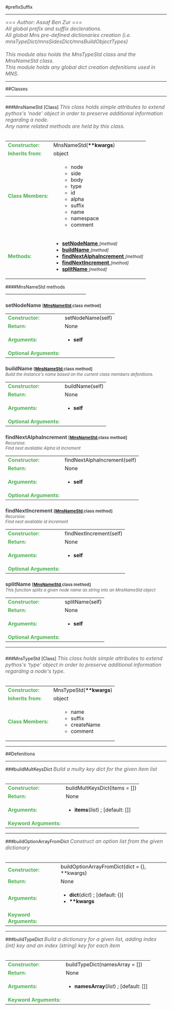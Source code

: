 <body>
#prefixSuffix
<hr width = 100%>
<font color = #5f5f5f size = 3pt>
<i>
=== Author: Assaf Ben Zur === <br>
All global prefix and suffix declerations. <br>
All global Mns pre-defined dictionaries creation (i.e.  mnsTypeDict/mnsSidesDict/mnsBuildObjectTypes) <br>
 <br>
This module also holds the MnsTypeStd class and the MnsNameStd class. <br>
This module holds any global dict creation defenitions used in MNS. <br>
</font>
</i>
<hr width = 100%>
##Classes
<hr width = 100%>
<h5 id = "MnsNameStd TARGET"></h5>
###MnsNameStd [Class]
<font color = #5f5f5f size = 3pt>
<i>
This class holds simple attributes to extend pythos's 'node' object in order to preserve additional information regarding a node. <br>
Any name related methods are held by this class. <br>
</i>
<br>
</font>
<font size = 3pt>
<table>
<tr><td><b><font color = #4caf50>Constructor:  </font></b></td><td>MnsNameStd(<b>**kwargs</b>)</td></tr>
<tr><td><b><font color = #4caf50>Inherits from:  </font></b></td><td>object</td></tr>
<tr><td><b><font color = #4caf50>Class Members:  </font></b></td>
<td><ul>
<ul>
<li>node</li>
<li>side</li>
<li>body</li>
<li>type</li>
<li>id</li>
<li>alpha</li>
<li>suffix</li>
<li>name</li>
<li>namespace</li>
<li>comment</li>
</ul>
</td></tr>
<tr><td><b><font color = #4caf50>Methods:  </font></b></td><td><ul>
<li><b><a href="#setNodeNameTARGET">setNodeName </b></a> <font size = 2pt><i>[method]</i></font></li>
<li><b><a href="#buildNameTARGET">buildName </b></a> <font size = 2pt><i>[method]</i></font></li>
<li><b><a href="#findNextAlphaIncrementTARGET">findNextAlphaIncrement </b></a> <font size = 2pt><i>[method]</i></font></li>
<li><b><a href="#findNextIncrementTARGET">findNextIncrement </b></a> <font size = 2pt><i>[method]</i></font></li>
<li><b><a href="#splitNameTARGET">splitName </b></a> <font size = 2pt><i>[method]</i></font></li>
</ul>
</td>
</tr>
</table></font>
####MnsNameStd  methods
<hr width = 50%>
<h5 id = "setNodeNameTARGET"></h5><font color = 464646 size = 3><b>setNodeName <font size = 2pt> [<a href="#MnsNameStd TARGET">MnsNameStd </a> class method] </font></font></b>
<font size = 3pt>
<table>
<tr><td><b><font color = #4caf50>Constructor:  </font></b></td><td>setNodeName(self)</td></tr>
<tr><td><b><font color = #4caf50>Return:  </font></b></td><td>None</td></tr>
<tr><td><b><font color = #4caf50>Arguments:  </font></b></td>
<td><ul>
<li><b>self</b></li>
</ul></td>
</tr>
<tr><td><b><font color = #4caf50>Optional Arguments:  </font></b></td>
</tr>
</table></font>
<h5 id = "buildNameTARGET"></h5><font color = 464646 size = 3><b>buildName <font size = 2pt> [<a href="#MnsNameStd TARGET">MnsNameStd </a> class method] </font></font></b>
<font size = 2pt color= 595959><br>
<i>Build the instance's name based on the current class members defenitions.</i><br>
</font>
<font size = 3pt>
<table>
<tr><td><b><font color = #4caf50>Constructor:  </font></b></td><td>buildName(self)</td></tr>
<tr><td><b><font color = #4caf50>Return:  </font></b></td><td>None</td></tr>
<tr><td><b><font color = #4caf50>Arguments:  </font></b></td>
<td><ul>
<li><b>self</b></li>
</ul></td>
</tr>
<tr><td><b><font color = #4caf50>Optional Arguments:  </font></b></td>
</tr>
</table></font>
<h5 id = "findNextAlphaIncrementTARGET"></h5><font color = 464646 size = 3><b>findNextAlphaIncrement <font size = 2pt> [<a href="#MnsNameStd TARGET">MnsNameStd </a> class method] </font></font></b>
<font size = 2pt color= 595959><br>
<i>Recursive.</i><br>
<i>Find next available Alpha id increment</i><br>
</font>
<font size = 3pt>
<table>
<tr><td><b><font color = #4caf50>Constructor:  </font></b></td><td>findNextAlphaIncrement(self)</td></tr>
<tr><td><b><font color = #4caf50>Return:  </font></b></td><td>None</td></tr>
<tr><td><b><font color = #4caf50>Arguments:  </font></b></td>
<td><ul>
<li><b>self</b></li>
</ul></td>
</tr>
<tr><td><b><font color = #4caf50>Optional Arguments:  </font></b></td>
</tr>
</table></font>
<h5 id = "findNextIncrementTARGET"></h5><font color = 464646 size = 3><b>findNextIncrement <font size = 2pt> [<a href="#MnsNameStd TARGET">MnsNameStd </a> class method] </font></font></b>
<font size = 2pt color= 595959><br>
<i>Recursive.</i><br>
<i>Find next available id increment</i><br>
</font>
<font size = 3pt>
<table>
<tr><td><b><font color = #4caf50>Constructor:  </font></b></td><td>findNextIncrement(self)</td></tr>
<tr><td><b><font color = #4caf50>Return:  </font></b></td><td>None</td></tr>
<tr><td><b><font color = #4caf50>Arguments:  </font></b></td>
<td><ul>
<li><b>self</b></li>
</ul></td>
</tr>
<tr><td><b><font color = #4caf50>Optional Arguments:  </font></b></td>
</tr>
</table></font>
<h5 id = "splitNameTARGET"></h5><font color = 464646 size = 3><b>splitName <font size = 2pt> [<a href="#MnsNameStd TARGET">MnsNameStd </a> class method] </font></font></b>
<font size = 2pt color= 595959><br>
<i>This function splits a given node name as string into an MnsNameStd object</i><br>
</font>
<font size = 3pt>
<table>
<tr><td><b><font color = #4caf50>Constructor:  </font></b></td><td>splitName(self)</td></tr>
<tr><td><b><font color = #4caf50>Return:  </font></b></td><td>None</td></tr>
<tr><td><b><font color = #4caf50>Arguments:  </font></b></td>
<td><ul>
<li><b>self</b></li>
</ul></td>
</tr>
<tr><td><b><font color = #4caf50>Optional Arguments:  </font></b></td>
</tr>
</table></font>
<hr width = 100%>
<h5 id = "MnsTypeStd TARGET"></h5>
###MnsTypeStd [Class]
<font color = #5f5f5f size = 3pt>
<i>
This class holds simple attributes to extend pythos's 'type' object in order to preserve additional information regarding a node's type. <br>
</i>
<br>
</font>
<font size = 3pt>
<table>
<tr><td><b><font color = #4caf50>Constructor:  </font></b></td><td>MnsTypeStd(<b>**kwargs</b>)</td></tr>
<tr><td><b><font color = #4caf50>Inherits from:  </font></b></td><td>object</td></tr>
<tr><td><b><font color = #4caf50>Class Members:  </font></b></td>
<td><ul>
<ul>
<li>name</li>
<li>suffix</li>
<li>createName</li>
<li>comment</li>
</ul>
</td></tr>
</tr>
</table></font>
<hr width = 100%>
##Defenitions
<hr width = 100%>
###buildMultKeysDict
<font color = #5f5f5f size = 3pt>
<i>
Build a multy key dict for the given item list <br>
</i>
<br>
</font>
<font size = 3pt>
<table>
<tr><td><b><font color = #4caf50>Constructor:  </font></b></td><td>buildMultKeysDict(items = [])</td></tr>
<tr><td><b><font color = #4caf50>Return:  </font></b></td><td>None</td></tr>
<tr><td><b><font color = #4caf50>Arguments:  </font></b></td>
<td><ul>
<li><b>items</b>(<i>list</i>) ; [default: []]</li>
</ul></td>
</tr>
<tr width=150px><td><b><font color = #4caf50>Keyword Arguments:  </font></b></td>
</tr>
</table></font>
<hr width = 100%>
###buildOptionArrayFromDict
<font color = #5f5f5f size = 3pt>
<i>
Construct an option list from the given dictionary <br>
</i>
<br>
</font>
<font size = 3pt>
<table>
<tr><td><b><font color = #4caf50>Constructor:  </font></b></td><td>buildOptionArrayFromDict(dict = {}, **kwargs)</td></tr>
<tr><td><b><font color = #4caf50>Return:  </font></b></td><td>None</td></tr>
<tr><td><b><font color = #4caf50>Arguments:  </font></b></td>
<td><ul>
<li><b>dict</b>(<i>dict</i>) ; [default: {}]</li>
<li><b>**kwargs</b></li>
</ul></td>
</tr>
<tr width=150px><td><b><font color = #4caf50>Keyword Arguments:  </font></b></td>
</tr>
</table></font>
<hr width = 100%>
###buildTypeDict
<font color = #5f5f5f size = 3pt>
<i>
Build a dictionary for a given list, adding index (int) key and an index (string) key for each item <br>
</i>
<br>
</font>
<font size = 3pt>
<table>
<tr><td><b><font color = #4caf50>Constructor:  </font></b></td><td>buildTypeDict(namesArray = [])</td></tr>
<tr><td><b><font color = #4caf50>Return:  </font></b></td><td>None</td></tr>
<tr><td><b><font color = #4caf50>Arguments:  </font></b></td>
<td><ul>
<li><b>namesArray</b>(<i>list</i>) ; [default: []]</li>
</ul></td>
</tr>
<tr width=150px><td><b><font color = #4caf50>Keyword Arguments:  </font></b></td>
</tr>
</table></font>
